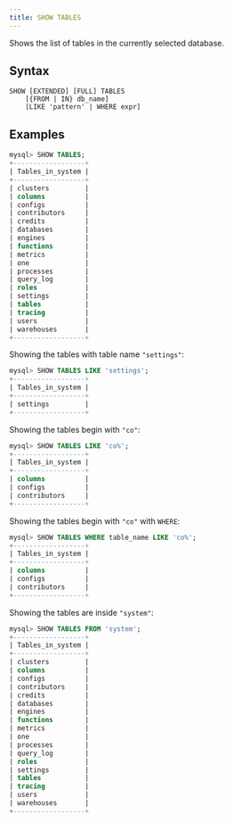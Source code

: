 ```yaml
---
title: SHOW TABLES
---
```


Shows the list of tables in the currently selected database.

## Syntax

```
SHOW [EXTENDED] [FULL] TABLES
    [{FROM | IN} db_name]
    [LIKE 'pattern' | WHERE expr]
```

## Examples

```sql
mysql> SHOW TABLES;
+------------------+
| Tables_in_system |
+------------------+
| clusters         |
| columns          |
| configs          |
| contributors     |
| credits          |
| databases        |
| engines          |
| functions        |
| metrics          |
| one              |
| processes        |
| query_log        |
| roles            |
| settings         |
| tables           |
| tracing          |
| users            |
| warehouses       |
+------------------+
```

Showing the tables with table name `"settings"`:
```sql
mysql> SHOW TABLES LIKE 'settings';
+------------------+
| Tables_in_system |
+------------------+
| settings         |
+------------------+
```

Showing the tables begin with `"co"`:
```sql
mysql> SHOW TABLES LIKE 'co%';
+------------------+
| Tables_in_system |
+------------------+
| columns          |
| configs          |
| contributors     |
+------------------+
```

Showing the tables begin with `"co"` with `WHERE`:
```sql
mysql> SHOW TABLES WHERE table_name LIKE 'co%';
+------------------+
| Tables_in_system |
+------------------+
| columns          |
| configs          |
| contributors     |
+------------------+
```

Showing the tables are inside `"system"`:
```sql
mysql> SHOW TABLES FROM 'system';
+------------------+
| Tables_in_system |
+------------------+
| clusters         |
| columns          |
| configs          |
| contributors     |
| credits          |
| databases        |
| engines          |
| functions        |
| metrics          |
| one              |
| processes        |
| query_log        |
| roles            |
| settings         |
| tables           |
| tracing          |
| users            |
| warehouses       |
+------------------+
```
